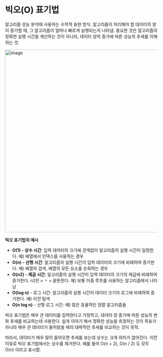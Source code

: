 # 빅오(O) 표기법

알고리즘 성능 분석때 사용하는 수학적 표현 방식. 알고리즘이 처리해야 할 데이터의 양이 증가할 때, 그 알고리즘이 얼마나 빠르게 실행되는지 나타냄. 중요한 것은 알고리즘의 정확한 실행 시간을 계산하는 것이 아니라, 데이터 양의 증가에 따른 성능의 추세를 이해햐는 것.

<img width="603" alt="image" src="https://github.com/user-attachments/assets/b0a5aa77-e376-4d5e-826c-64e496459f2a" />

**빅오 표기법의 예시**

- **O(1) - 상수 시간**: 입력 데이터의 크기에 관계없이 알고리즘의 실행 시간이 일정한다.
  예) 배열에서 인덱스를 사용하는 경우
- **O(n) - 선형 시간**: 알고리즘의 실행 시간이 입력 데이터의 크기에 비례하여 증가한다.
  예) 배열의 검색, 배열의 모든 요소를 순회하는 경우
- **O(n2) - 제곱 시간**: 알고리즘의 실행 시간이 입력 데이터의 크기의 제곱에 비례하여 증가한다.
  n2은 `n * n` 을뜻한다.
  예) 보통 이중 루프를 사용하는 알고리즘에서 나타남
- **O(log n)** - 로그 시간: 알고리즘의 실행 시간이 데이터 크기의 로그에 비례하여 증가한다.
  예) 이진 탐색
- **O(n log n)** - 선형 로그 시간:
  예) 많은 효율적인 정렬 알고리즘들

빅오 표기법은 매우 큰 데이터를 입력한다고 가정하고, 데이터 양 증가에 따른 성능의 변화 추세를 비교하는데 사용한다. 쉽게 이야기 해서 정확한 성능을 측정하는 것이 목표가 아니라 매우 큰 데이터가 들어왔을 때의 대략적인 추세를 비교하는 것이 목적.

따라서, 데이터가 매우 많이 들어오면 추세를 보는데 상수는 크게 의미가 없어진다. 이런 이유로 빅오 표기법에서는 상수를 제거한다. 예를 들어 O(n + 2), O(n / 2) 도 모두 O(n) 이라고 표시함.

